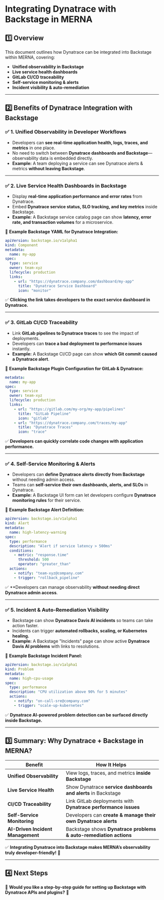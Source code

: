 # **Integrating Dynatrace with Backstage in MERNA**  

## **1️⃣ Overview**  
This document outlines how Dynatrace can be integrated into Backstage within MERNA, covering:  
- **Unified observability in Backstage**  
- **Live service health dashboards**  
- **GitLab CI/CD traceability**  
- **Self-service monitoring & alerts**  
- **Incident visibility & auto-remediation**  

---  

## **2️⃣ Benefits of Dynatrace Integration with Backstage**  

### **✅ 1. Unified Observability in Developer Workflows**  
- Developers can **see real-time application health, logs, traces, and metrics** in one place.  
- No need to switch between **Dynatrace dashboards and Backstage**—observability data is embedded directly.  
- **Example:** A team deploying a service can see Dynatrace alerts & metrics **without leaving Backstage**.  

---  

### **✅ 2. Live Service Health Dashboards in Backstage**  
- Display **real-time application performance and error rates** from Dynatrace.  
- Embed **Dynatrace service status, SLO tracking, and key metrics** inside Backstage.  
- **Example:** A Backstage service catalog page can show **latency, error rate, and transaction volumes** for a microservice.  

📌 **Example Backstage YAML for Dynatrace Integration:**  
```yaml
apiVersion: backstage.io/v1alpha1
kind: Component
metadata:
  name: my-app
spec:
  type: service
  owner: team-xyz
  lifecycle: production
  links:
    - url: "https://dynatrace.company.com/dashboard/my-app"
      title: "Dynatrace Service Dashboard"
      icon: "monitor"
```
✅ **Clicking the link takes developers to the exact service dashboard in Dynatrace.**  

---  

### **✅ 3. GitLab CI/CD Traceability**  
- Link **GitLab pipelines to Dynatrace traces** to see the impact of deployments.  
- Developers can **trace a bad deployment to performance issues** instantly.  
- **Example:** A Backstage CI/CD page can show **which Git commit caused a Dynatrace alert**.  

📌 **Example Backstage Plugin Configuration for GitLab & Dynatrace:**  
```yaml
metadata:
  name: my-app
spec:
  type: service
  owner: team-xyz
  lifecycle: production
  links:
    - url: "https://gitlab.com/my-org/my-app/pipelines"
      title: "GitLab Pipeline"
      icon: "gitlab"
    - url: "https://dynatrace.company.com/traces/my-app"
      title: "Dynatrace Traces"
      icon: "trace"
```
✅ **Developers can quickly correlate code changes with application performance.**  

---  

### **✅ 4. Self-Service Monitoring & Alerts**  
- Developers can **define Dynatrace alerts directly from Backstage** without needing admin access.  
- Teams can **self-service their own dashboards, alerts, and SLOs** in Dynatrace.  
- **Example:** A Backstage UI form can let developers configure **Dynatrace monitoring rules** for their service.  

📌 **Example Backstage Alert Definition:**  
```yaml
apiVersion: backstage.io/v1alpha1
kind: Alert
metadata:
  name: high-latency-warning
spec:
  type: performance
  description: "Alert if service latency > 500ms"
  conditions:
    - metric: "response.time"
      threshold: 500
      operator: "greater_than"
  actions:
    - notify: "team-xyz@company.com"
    - trigger: "rollback_pipeline"
```
✅ **Developers can manage observability **without needing direct Dynatrace admin access**.  

---  

### **✅ 5. Incident & Auto-Remediation Visibility**  
- Backstage can show **Dynatrace Davis AI incidents** so teams can take action faster.  
- Incidents can trigger **automated rollbacks, scaling, or Kubernetes healing.**  
- **Example:** A Backstage "Incidents" page can show active **Dynatrace Davis AI problems** with links to resolutions.  

📌 **Example Backstage Incident Panel:**  
```yaml
apiVersion: backstage.io/v1alpha1
kind: Problem
metadata:
  name: high-cpu-usage
spec:
  type: performance
  description: "CPU utilization above 90% for 5 minutes"
  actions:
    - notify: "on-call-sre@company.com"
    - trigger: "scale-up-kubernetes"
```
✅ **Dynatrace AI-powered problem detection can be surfaced directly inside Backstage.**  

---  

## **3️⃣ Summary: Why Dynatrace + Backstage in MERNA?**  

| **Benefit** | **How It Helps** |
|------------|---------------|
| **Unified Observability** | View logs, traces, and metrics **inside Backstage** |
| **Live Service Health** | Show Dynatrace **service dashboards and alerts** in Backstage |
| **CI/CD Traceability** | Link GitLab deployments with **Dynatrace performance issues** |
| **Self-Service Monitoring** | Developers can **create & manage their own Dynatrace alerts** |
| **AI-Driven Incident Management** | Backstage shows **Dynatrace problems & auto-remediation actions** |

✅ **Integrating Dynatrace into Backstage makes MERNA’s observability truly developer-friendly!** 🚀  

---  

## **4️⃣ Next Steps**  
🚀 **Would you like a step-by-step guide for setting up Backstage with Dynatrace APIs and plugins?** 🚀  
